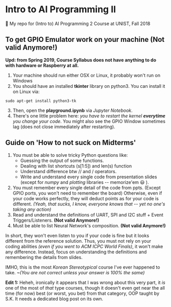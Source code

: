 # Intro to AI Programming II

:rocket: My repo for (Intro to) AI Programming 2 Course at UNIST, Fall 2018

## To get GPIO Emulator work on your machine (Not valid Anymore!)

**Upd: from Spring 2019, Course Syllabus does not have anything to do with hardware or Raspberry at all.**

1. Your machine should run either OSX or Linux, it probably won't run on Windows
2. You should have an installed **tkinter** library on python3. You can install it on Linux via:
```
sudo apt-get install python3-tk
```
3. Then, open the **playground.ipynb** via *Jupyter Notebook*.
4. There's one little problem here: *you have to restart the kernel **everytime** you change your code*. You might also see the
   GPIO Window sometimes lag (does not close immediately after restarting).
## Guide on 'How to not suck on Midterms'
1. You must be able to solve tricky Python questions like:
   - Guessing the output of some functions.
   - Dealing with list shortcuts (s[1:5]) and len(s) function
   - Understand difference btw // and / operators.
   - Write and understand every single code from presentation slides (except for *numpy* and *plotting* libraries -- memorize'em :smiley: ).
2. You must remember every single detail of the code from ppts. (Except GPIO ports, you won't need to 
remember the board) Otherwise, even if your code works perfectly, they will deduct 
points as for your code is different. *(Yeah, that sucks, I know, everyone knows that -- yet no one's taking any action)*
3. Read and understand the definitions of UART, SPI and I2C stuff + Event Triggers/Listeners. **(Not valid Anymore!)**
4. Must be able to list Neural Network's composition. **(Not valid Anymore!)**

In short, they won't even listen to you if your code is fine but it looks different from the reference solution. Thus, you must not 
rely on your coding abilities *(even if you went to ACM ICPC World Finals)*, it won't make any difference. Instead, focus on
understanding the definitions and remembering the details from slides.

IMHO, this is the most *Korean Stereotypical* course I've ever happened to take. 
*~(You are not correct unless your answer is 100% the same)*

**Edit 1:** Heheh, ironically it appears that I was wrong about this very part, it *is* one of the most of *that* type courses, though it doesn't even get near the all time (for now) best (or worst, you bet) from that category, OOP taught by S.K. It needs a dedicated blog post on its own.

